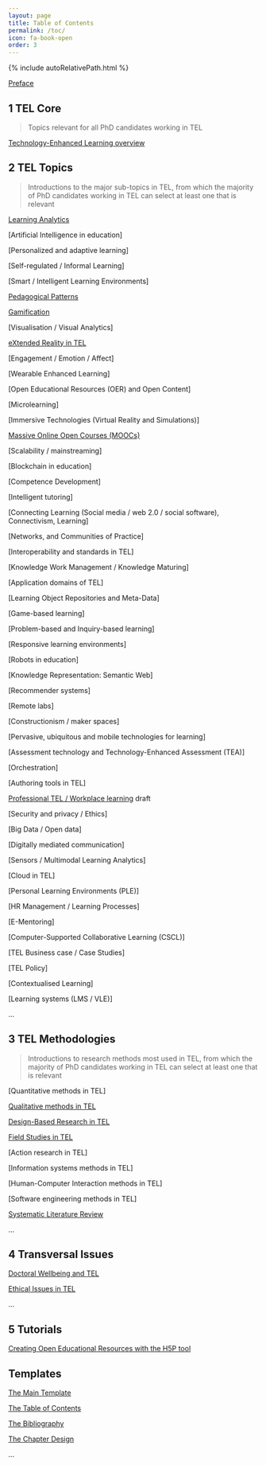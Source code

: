 ```yaml
---
layout: page
title: Table of Contents
permalink: /toc/
icon: fa-book-open
order: 3
---
```


{% include autoRelativePath.html %}

[Preface](/detel-book/chapter/introduction/preface/)

## 1 TEL Core

>Topics relevant for all PhD candidates working in TEL

[Technology-Enhanced Learning overview](/detel-book/chapter/tel-core/tel-overview/)

## 2 TEL Topics

>Introductions to the major sub-topics in TEL, from which the majority of PhD candidates working in TEL can select at least one that is relevant

[Learning Analytics](/detel-book/chapter/topics/learning-analytics/)

[Artificial Intelligence in education]

[Personalized and adaptive learning]

[Self-regulated / Informal Learning]

[Smart / Intelligent Learning Environments]

[Pedagogical Patterns](/detel-book/chapter/topics/podagogical-patterns/)

[Gamification](/detel-book/chapter/topics/gamification/)

[Visualisation / Visual Analytics]

[eXtended Reality in TEL](/detel-book/chapter/topics/extended-reality-in-tel/)

[Engagement / Emotion / Affect]

[Wearable Enhanced Learning]

[Open Educational Resources (OER) and Open Content]

[Microlearning]

[Immersive Technologies (Virtual Reality and Simulations)]

[Massive Online Open Courses (MOOCs)](/detel-book/chapter/topics/mooc/)

[Scalability / mainstreaming]

[Blockchain in education]

[Competence Development]

[Intelligent tutoring]

[Connecting Learning (Social media / web 2.0 / social software), Connectivism, Learning]

[Networks, and Communities of Practice]

[Interoperability and standards in TEL]

[Knowledge Work Management / Knowledge Maturing]

[Application domains of TEL]

[Learning Object Repositories and Meta-Data]

[Game-based learning]

[Problem-based and Inquiry-based learning]

[Responsive learning environments]

[Robots in education]

[Knowledge Representation: Semantic Web]

[Recommender systems]

[Remote labs]

[Constructionism / maker spaces]

[Pervasive, ubiquitous and mobile technologies for learning]

[Assessment technology and Technology-Enhanced Assessment (TEA)]

[Orchestration]

[Authoring tools in TEL]

[Professional TEL / Workplace learning](/detel-book/chapter/topics/professional-tel/) draft

[Security and privacy / Ethics]

[Big Data / Open data]

[Digitally mediated communication]

[Sensors / Multimodal Learning Analytics]

[Cloud in TEL]

[Personal Learning Environments (PLE)]

[HR Management / Learning Processes]

[E-Mentoring]

[Computer-Supported Collaborative Learning (CSCL)]

[TEL Business case / Case Studies]

[TEL Policy]

[Contextualised Learning]

[Learning systems (LMS / VLE)]

...

## 3 TEL Methodologies
>Introductions to research methods most used in TEL, from which the majority of PhD candidates working in TEL can select at least one that is relevant

[Quantitative methods in TEL]

[Qualitative methods in TEL](/detel-book/chapter/methodologies/qualitative-research-in-tel/)

[Design-Based Research in TEL](/detel-book/chapter/methodologies/design-based-research/)

[Field Studies in TEL](/detel-book/chapter/methodologies/field-studies-in-tel/)

[Action research in TEL]

[Information systems methods in TEL]

[Human-Computer Interaction methods in TEL]

[Software engineering methods in TEL]

[Systematic Literature Review](/detel-book/chapter/methodologies/systematic-literature-review/)


...

## 4 Transversal Issues

[Doctoral Wellbeing and TEL](/detel-book/chapter/transversal/wellbeing/)

[Ethical Issues in TEL](/detel-book/chapter/transversal/ethics/) 

...

## 5 Tutorials

[Creating Open Educational Resources with the H5P tool](/detel-book/chapter/tutorials/creating-oer-with-the-H5P-tool/)

## Templates

[The Main Template](/detel-book/chapter/templates/main-template/)

[The Table of Contents](/detel-book/chapter/templates/main-template/#tableOfContents)

[The Bibliography](/detel-book/chapter/templates/main-template/#bibliography)

[The Chapter Design](/detel-book/chapter/templates/main-template/#chapterDesign)

...
